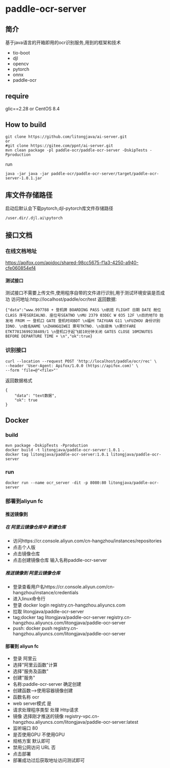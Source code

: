 # paddle-ocr-server


## 简介

基于java语言的开箱即用的ocr识别服务,用到的框架和技术
- tio-boot
- djl
- opencv
- pytorch
- onnx
- paddle-ocr
## require
glic==2.28 or CentOS 8.4
## How to build
```
git clone https://github.com/litongjava/ai-server.git
or
#git clone https://gitee.com/ppnt/ai-server.git
mvn clean package -pl paddle-ocr/paddle-ocr-server -DskipTests -Pproduction
```
run
```
java -jar java -jar paddle-ocr/paddle-ocr-server/target/paddle-ocr-server-1.0.1.jar
```

## 库文件存储路径
启动后默认会下载pytorch,djl-pytorch库文件存储路径
```
/user.dir/.djl.ai\pytorch
```

## 接口文档

### 在线文档地址
https://apifox.com/apidoc/shared-98cc5675-f1a3-4250-a940-cfe060854ef4
#### 测试接口
测试接口不需要上传文件,使用程序自带的文件进行识别,用于测试环境安装是否成功
访问地址:http://localhost/paddle/ocr/test
返回数据:
```
{"data":"www.997788 + 登机牌 BOARDING PASS \n航班 FLIGHT 日期 DATE 舱位 CLASS 序号SERIALNO. 座位号SEATNO \nMU 2379 03DEC W 035 12F \n目的地TO 始发地 FROM 一 登机口 GATE 登机时间BDT \n福州 TAIYUAN G11 \nFUZHOU 身份识别IDNO. \n姓名NAME \nZHANGQIWEI 票号TKTNO. \n张祺伟 \n票价FARE ETKT7813699238489/1 \n登机口于起飞前10分钟关闭 GATES CLOSE 10MINUTES BEFORE DEPARTURE TIME + \n","ok":true}
```
### 识别接口
```
curl --location --request POST 'http://localhost/paddle/ocr/rec' \
--header 'User-Agent: Apifox/1.0.0 (https://apifox.com)' \
--form 'file=@"<file>"'
```
返回数据格式
```
{
    "data": "text数据",
    "ok": true
}
```
## Docker
### build
```
mvn package -DskipTests -Pproduction
docker build -t litongjava/paddle-ocr-server:1.0.1 .
docker tag litongjava/paddle-ocr-server:1.0.1 litongjava/paddle-ocr-server
```
### run
```
docker run --name ocr_server -dit -p 8080:80 litongjava/paddle-ocr-server
```
### 部署到aliyun fc

#### 推送镜像到 
##### 在 阿里云镜像仓库中 新建仓库
- 访问https://cr.console.aliyun.com/cn-hangzhou/instances/repositories
- 点击个人版
- 点击镜像仓库
- 点击创建镜像仓库 输入名称paddle-ocr-server

##### 推送镜像到 阿里云镜像仓库
- 登录查看用户名https://cr.console.aliyun.com/cn-hangzhou/instance/credentials
- 进入linux命令行
- 登录 docker login registry.cn-hangzhou.aliyuncs.com
- 拉取 litongjava/paddle-ocr-server
- tag;docker tag litongjava/paddle-ocr-server registry.cn-hangzhou.aliyuncs.com/litongjava/paddle-ocr-server
- push: docker push  registry.cn-hangzhou.aliyuncs.com/litongjava/paddle-ocr-server

#### 部署到 aliyun fc
- 登录 阿里云
- 选择"阿里云函数"计算
- 选择"服务及函数"
- 创建"服务"
- 名称:paddle-ocr-server 确定创建
- 创建函数-->使用容器镜像创建
- 函数名称 ocr
- web server模式 是
- 请求处理程序类型 处理 Http请求
- 镜像 选择刚才推送的镜像 registry-vpc.cn-hangzhou.aliyuncs.com/litongjava/paddle-ocr-server:latest
- 监听端口 80
- 是否使用GPU 不使用GPU
- 规格方案 默认即可
- 禁用公网访问 URL 否
- 点击部署
- 部署成功过后获取地址访问测试即可